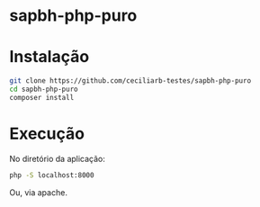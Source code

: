 # sapbh-php-puro

# Instalação

```bash
git clone https://github.com/ceciliarb-testes/sapbh-php-puro
cd sapbh-php-puro
composer install
```

# Execução
No diretório da aplicação:
```bash
php -S localhost:8000
```

Ou, via apache.
